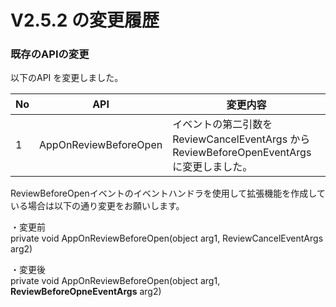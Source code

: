 # V2.5.2 の変更履歴

### 既存のAPIの変更

以下のAPI を変更しました。

| No | API | 変更内容 | 
| --- | --- | --- | 
| 1 | AppOnReviewBeforeOpen | イベントの第二引数を ReviewCancelEventArgs から ReviewBeforeOpenEventArgs に変更しました。 | 


ReviewBeforeOpenイベントのイベントハンドラを使用して拡張機能を作成している場合は以下の通り変更をお願いします。  

・変更前  
private void AppOnReviewBeforeOpen(object arg1, ReviewCancelEventArgs arg2)  

・変更後  
private void AppOnReviewBeforeOpen(object arg1, **ReviewBeforeOpneEventArgs** arg2)  

